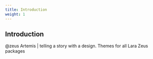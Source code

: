 ```yaml
---
title: Introduction
weight: 1
---
```


## Introduction
@zeus Artemis | telling a story with a design. Themes for all Lara Zeus packages
